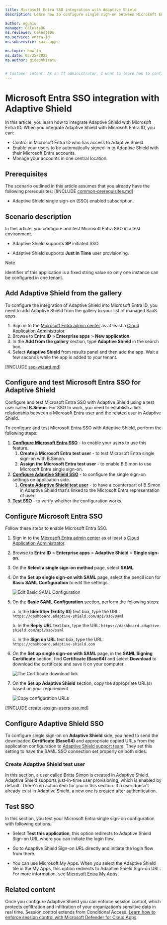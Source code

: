 ```yaml
---
title: Microsoft Entra SSO integration with Adaptive Shield
description: Learn how to configure single sign-on between Microsoft Entra ID and Adaptive Shield.

author: nguhiu
manager: CelesteDG
ms.reviewer: CelesteDG
ms.service: entra-id
ms.subservice: saas-apps

ms.topic: how-to
ms.date: 03/25/2025
ms.author: gideonkiratu


# Customer intent: As an IT administrator, I want to learn how to configure single sign-on between Microsoft Entra ID and Adaptive Shield so that I can control who has access to Adaptive Shield, enable automatic sign-in with Microsoft Entra accounts, and manage my accounts in one central location.
---
```


# Microsoft Entra SSO integration with Adaptive Shield

In this article,  you learn how to integrate Adaptive Shield with Microsoft Entra ID. When you integrate Adaptive Shield with Microsoft Entra ID, you can:

* Control in Microsoft Entra ID who has access to Adaptive Shield.
* Enable your users to be automatically signed-in to Adaptive Shield with their Microsoft Entra accounts.
* Manage your accounts in one central location.

## Prerequisites

The scenario outlined in this article assumes that you already have the following prerequisites:
[!INCLUDE [common-prerequisites.md](~/identity/saas-apps/includes/common-prerequisites.md)]
* Adaptive Shield single sign-on (SSO) enabled subscription.

## Scenario description

In this article,  you configure and test Microsoft Entra SSO in a test environment.

* Adaptive Shield supports **SP** initiated SSO.

* Adaptive Shield supports **Just In Time** user provisioning.

> [!NOTE]
> Identifier of this application is a fixed string value so only one instance can be configured in one tenant.

## Add Adaptive Shield from the gallery

To configure the integration of Adaptive Shield into Microsoft Entra ID, you need to add Adaptive Shield from the gallery to your list of managed SaaS apps.

1. Sign in to the [Microsoft Entra admin center](https://entra.microsoft.com) as at least a [Cloud Application Administrator](~/identity/role-based-access-control/permissions-reference.md#cloud-application-administrator).
1. Browse to **Entra ID** > **Enterprise apps** > **New application**.
1. In the **Add from the gallery** section, type **Adaptive Shield** in the search box.
1. Select **Adaptive Shield** from results panel and then add the app. Wait a few seconds while the app is added to your tenant.

 [!INCLUDE [sso-wizard.md](~/identity/saas-apps/includes/sso-wizard.md)]

<a name='configure-and-test-azure-ad-sso-for-adaptive-shield'></a>

## Configure and test Microsoft Entra SSO for Adaptive Shield

Configure and test Microsoft Entra SSO with Adaptive Shield using a test user called **B.Simon**. For SSO to work, you need to establish a link relationship between a Microsoft Entra user and the related user in Adaptive Shield.

To configure and test Microsoft Entra SSO with Adaptive Shield, perform the following steps:

1. **[Configure Microsoft Entra SSO](#configure-azure-ad-sso)** - to enable your users to use this feature.
    1. **Create a Microsoft Entra test user** - to test Microsoft Entra single sign-on with B.Simon.
    1. **Assign the Microsoft Entra test user** - to enable B.Simon to use Microsoft Entra single sign-on.
1. **[Configure Adaptive Shield SSO](#configure-adaptive-shield-sso)** - to configure the single sign-on settings on application side.
    1. **[Create Adaptive Shield test user](#create-adaptive-shield-test-user)** - to have a counterpart of B.Simon in Adaptive Shield that's linked to the Microsoft Entra representation of user.
1. **[Test SSO](#test-sso)** - to verify whether the configuration works.

<a name='configure-azure-ad-sso'></a>

## Configure Microsoft Entra SSO

Follow these steps to enable Microsoft Entra SSO.

1. Sign in to the [Microsoft Entra admin center](https://entra.microsoft.com) as at least a [Cloud Application Administrator](~/identity/role-based-access-control/permissions-reference.md#cloud-application-administrator).
1. Browse to **Entra ID** > **Enterprise apps** > **Adaptive Shield** > **Single sign-on**.
1. On the **Select a single sign-on method** page, select **SAML**.
1. On the **Set up single sign-on with SAML** page, select the pencil icon for **Basic SAML Configuration** to edit the settings.

   ![Edit Basic SAML Configuration](common/edit-urls.png)

1. On the **Basic SAML Configuration** section, perform the following steps:

    a. In the **Identifier (Entity ID)** text box, type the URL: `https://dashboard.adaptive-shield.com/api/sso/saml`

	b. In the **Reply URL** text box, type the URL: `https://dashboard.adaptive-shield.com/api/sso/saml`
    
    c. In the **Sign on URL** text box, type the URL:   `https://dashboard.adaptive-shield.com`

1. On the **Set up single sign-on with SAML** page, in the **SAML Signing Certificate** section,  find **Certificate (Base64)** and select **Download** to download the certificate and save it on your computer.

	![The Certificate download link](common/certificatebase64.png)

1. On the **Set up Adaptive Shield** section, copy the appropriate URL(s) based on your requirement.

	![Copy configuration URLs](common/copy-configuration-urls.png)

<a name='create-an-azure-ad-test-user'></a>

[!INCLUDE [create-assign-users-sso.md](~/identity/saas-apps/includes/create-assign-users-sso.md)]

## Configure Adaptive Shield SSO

To configure single sign-on on **Adaptive Shield** side, you need to send the downloaded **Certificate (Base64)** and appropriate copied URLs from the application configuration to [Adaptive Shield support team](mailto:support@adaptive-shield.com). They set this setting to have the SAML SSO connection set properly on both sides.

### Create Adaptive Shield test user

In this section, a user called Britta Simon is created in Adaptive Shield. Adaptive Shield supports just-in-time user provisioning, which is enabled by default. There's no action item for you in this section. If a user doesn't already exist in Adaptive Shield, a new one is created after authentication.

## Test SSO 

In this section, you test your Microsoft Entra single sign-on configuration with following options. 

* Select **Test this application**, this option redirects to Adaptive Shield Sign-on URL where you can initiate the login flow. 

* Go to Adaptive Shield Sign-on URL directly and initiate the login flow from there.

* You can use Microsoft My Apps. When you select the Adaptive Shield tile in the My Apps, this option redirects to Adaptive Shield Sign-on URL. For more information, see [Microsoft Entra My Apps](/azure/active-directory/manage-apps/end-user-experiences#azure-ad-my-apps).

## Related content

Once you configure Adaptive Shield you can enforce session control, which protects exfiltration and infiltration of your organization’s sensitive data in real time. Session control extends from Conditional Access. [Learn how to enforce session control with Microsoft Defender for Cloud Apps](/cloud-app-security/proxy-deployment-aad).
